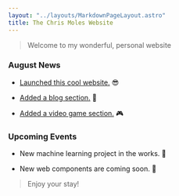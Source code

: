 ```yaml
---
layout: "../layouts/MarkdownPageLayout.astro"
title: The Chris Moles Website
---
```


> Welcome to my wonderful,
> personal website

### August News

- [Launched this cool website.](/blog/welcome-to-my-website) 😎

- [Added a blog section.](/blog) 📝

- [Added a video game section.](/games) 🎮

### Upcoming Events

- New machine learning project in the works. 🤖

- New web components are coming soon. 🧩

> Enjoy your stay!
